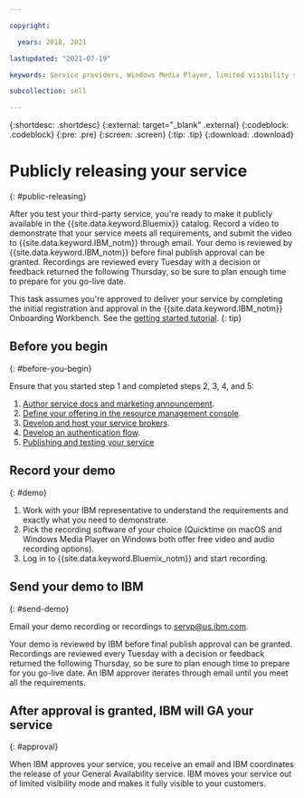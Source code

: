```yaml
---

copyright:

  years: 2018, 2021

lastupdated: "2021-07-19"

keywords: Service providers, Windows Media Player, limited visibility service, record demo

subcollection: sell

---
```


{:shortdesc: .shortdesc}
{:external: target="_blank" .external}
{:codeblock: .codeblock}
{:pre: .pre}
{:screen: .screen}
{:tip: .tip}
{:download: .download}

# Publicly releasing your service
{: #public-releasing}

After you test your third-party service, you're ready to make it publicly available in the {{site.data.keyword.Bluemix}} catalog. Record a video to demonstrate that your service meets all requirements, and submit the video to {{site.data.keyword.IBM_notm}} through email. Your demo is reviewed by {{site.data.keyword.IBM_notm}} before final publish approval can be granted. Recordings are reviewed every Tuesday with a decision or feedback returned the following Thursday, so be sure to plan enough time to prepare for you go-live date.

This task assumes you're approved to deliver your service by completing the initial registration and approval in the {{site.data.keyword.IBM_notm}} Onboarding Workbench. See the [getting started tutorial](/docs/sell?topic=sell-get-started#get-started).
{: tip}

## Before you begin
{: #before-you-begin}

Ensure that you started step 1 and completed steps 2, 3, 4, and 5:
1. [Author service docs and marketing announcement](/docs/sell?topic=sell-content-tasks#content-tasks).
2. [Define your offering in the resource management console](/docs/sell?topic=sell-step2-define#step2-define).
3. [Develop and host your service brokers](/docs/sell?topic=sell-step3-osb#step3-osb).
4. [Develop an authentication flow](/docs/sell?topic=sell-step4-iam#step4-iam).
5. [Publishing and testing your service](/docs/sell?topic=sell-step5-pubtest#step5-pubtest)


## Record your demo
{: #demo}

1. Work with your IBM representative to understand the requirements and exactly what you need to demonstrate.
2. Pick the recording software of your choice (Quicktime on macOS and Windows Media Player on Windows both offer free video and audio recording options).
3. Log in to {{site.data.keyword.Bluemix_notm}} and start recording.

## Send your demo to IBM
{: #send-demo}

Email your demo recording or recordings to servp@us.ibm.com.

Your demo is reviewed by IBM before final publish approval can be granted. Recordings are reviewed every Tuesday with a decision or feedback returned the following Thursday, so be sure to plan enough time to prepare for you go-live date. An IBM approver iterates through email until you meet all the requirements.

## After approval is granted, IBM will GA your service
{: #approval}

When IBM approves your service, you receive an email and IBM coordinates the release of your General Availability service. IBM moves your service out of limited visibility mode and makes it fully visible to your customers.

